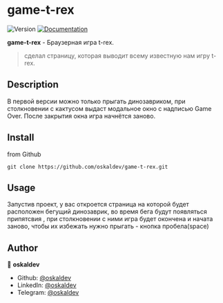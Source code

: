# game-t-rex
<p>
  <img alt="Version" src="https://img.shields.io/badge/version-1.0.0-blue.svg?cacheSeconds=2592000" />
  <a href="https://github.com/oskaldev/random-colors#readme" target="_blank">
    <img alt="Documentation" src="https://img.shields.io/badge/documentation-yes-brightgreen.svg" />
  </a>
</p>

**game-t-rex** - Браузерная игра t-rex. 
> сделал страницу, которая выводит всему известную нам игру t-rex. 

## Description
В первой версии можно только прыгать динозавриком, при столкновении с кактусом выдаст модальное окно с надписью Game Over. 
После закрытия окна игра начнётся заново.  

## Install

from Github
```Github
git clone https://github.com/oskaldev/game-t-rex.git
```
## Usage

Запустив проект, у вас откроется страница на которой будет расположен бегущий динозаврик, во время бега будут появляться припятсвия , при столкновении с ними игра будет окончена и начата заново, чтобы их избежать нужно прыгать - кнопка пробела(space)

## Author

👤 **oskaldev**

* Github: [@oskaldev](https://github.com/oskaldev)
* LinkedIn: [@oskaldev](https://linkedin.com/in/oskaldev)
* Telegram: [@oskaldev](https://t.me/oskaldev)
